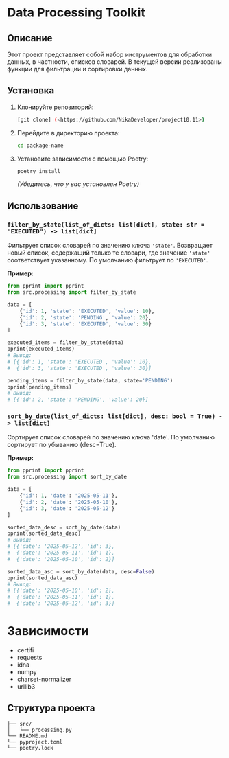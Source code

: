 # Data Processing Toolkit

## Описание

Этот проект представляет собой набор инструментов для обработки данных, в частности, списков словарей. В текущей версии реализованы функции для фильтрации и сортировки данных.

## Установка

1.  Клонируйте репозиторий:
    ```bash
    [git clone] (<https://github.com/NikaDeveloper/project10.11>)
    ```

2.  Перейдите в директорию проекта:
    ```bash
    cd package-name
    ```

3.  Установите зависимости с помощью Poetry:
    ```bash
    poetry install
    ```
    *(Убедитесь, что у вас установлен Poetry)*

## Использование

### `filter_by_state(list_of_dicts: list[dict], state: str = "EXECUTED") -> list[dict]`

Фильтрует список словарей по значению ключа `'state'`. Возвращает новый список, содержащий только те словари, где значение `'state'` соответствует указанному. По умолчанию фильтрует по `'EXECUTED'`.

**Пример:**

```python
from pprint import pprint
from src.processing import filter_by_state

data = [
    {'id': 1, 'state': 'EXECUTED', 'value': 10},
    {'id': 2, 'state': 'PENDING', 'value': 20},
    {'id': 3, 'state': 'EXECUTED', 'value': 30}
]

executed_items = filter_by_state(data)
pprint(executed_items)
# Вывод:
# [{'id': 1, 'state': 'EXECUTED', 'value': 10},
#  {'id': 3, 'state': 'EXECUTED', 'value': 30}]

pending_items = filter_by_state(data, state='PENDING')
pprint(pending_items)
# Вывод:
# [{'id': 2, 'state': 'PENDING', 'value': 20}]
```

### `sort_by_date(list_of_dicts: list[dict], desc: bool = True) -> list[dict]`

Сортирует список словарей по значению ключа 'date'. По умолчанию сортирует по убыванию (desc=True).

**Пример:**

```python
from pprint import pprint
from src.processing import sort_by_date

data = [
    {'id': 1, 'date': '2025-05-11'},
    {'id': 2, 'date': '2025-05-10'},
    {'id': 3, 'date': '2025-05-12'}
]

sorted_data_desc = sort_by_date(data)
pprint(sorted_data_desc)
# Вывод:
# [{'date': '2025-05-12', 'id': 3},
#  {'date': '2025-05-11', 'id': 1},
#  {'date': '2025-05-10', 'id': 2}]

sorted_data_asc = sort_by_date(data, desc=False)
pprint(sorted_data_asc)
# Вывод:
# [{'date': '2025-05-10', 'id': 2},
#  {'date': '2025-05-11', 'id': 1},
#  {'date': '2025-05-12', 'id': 3}]
```

# Зависимости 

+ certifi 
+ requests
+ idna
+ numpy
+ charset-normalizer
+ urllib3

## Структура проекта

``` package-name/
├── src/
│   └── processing.py
└── README.md
└── pyproject.toml
└── poetry.lock
```
